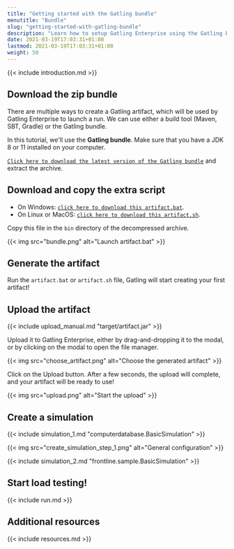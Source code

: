 ```yaml
---
title: "Getting started with the Gatling bundle"
menutitle: "Bundle"
slug: "getting-started-with-gatling-bundle"
description: "Learn how to setup Gatling Enterprise using the Gatling bundle"
date: 2021-03-19T17:03:31+01:00
lastmod: 2021-03-19T17:03:31+01:00
weight: 50
---
```


{{< include introduction.md >}}

## Download the zip bundle

There are multiple ways to create a Gatling artifact, which will be used by Gatling Enterprise to launch a run. 
We can use either a build tool (Maven, SBT, Gradle) or the Gatling bundle.

In this tutorial, we'll use the **Gatling bundle**. Make sure that you have a JDK 8 or 11 installed on your computer.

[`Click here to download the latest version of the Gatling bundle`](https://gatling.io/open-source/#downloadgatling) and extract the archive.

## Download and copy the extra script

* On Windows: [`click here to download this artifact.bat`](https://raw.githubusercontent.com/gatling/gatling/master/gatling-bundle/src/universal/bin/artifact.bat).
* On Linux or MacOS: [`click here to download this artifact.sh`](https://raw.githubusercontent.com/gatling/gatling/master/gatling-bundle/src/universal/bin/artifact.sh).

Copy this file in the `bin` directory of the decompressed archive.

{{< img src="bundle.png" alt="Launch artifact.bat" >}}

## Generate the artifact

Run the `artifact.bat` or `artifact.sh` file, Gatling will start creating your first artifact!

## Upload the artifact 

{{< include upload_manual.md "target/artifact.jar" >}}

Upload it to Gatling Enterprise, either by drag-and-dropping it to the modal, or by clicking on the modal to open the file manager.

{{< img src="choose_artifact.png" alt="Choose the generated artifact" >}}

Click on the Upload button. After a few seconds, the upload will complete, and your artifact will be ready to use!

{{< img src="upload.png" alt="Start the upload" >}}

## Create a simulation

{{< include simulation_1.md "computerdatabase.BasicSimulation" >}}

{{< img src="create_simulation_step_1.png" alt="General configuration" >}}

{{< include simulation_2.md "frontline.sample.BasicSimulation" >}}

## Start load testing!

{{< include run.md >}}

## Additional resources

{{< include resources.md >}}

